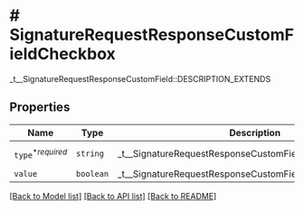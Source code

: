 # # SignatureRequestResponseCustomFieldCheckbox

_t__SignatureRequestResponseCustomField::DESCRIPTION_EXTENDS

## Properties

Name | Type | Description | Notes
------------ | ------------- | ------------- | -------------
| `type`<sup>*_required_</sup> | ```string``` |  _t__SignatureRequestResponseCustomField::TYPE  |  [default to 'checkbox'] |
| `value` | ```boolean``` |  _t__SignatureRequestResponseCustomField::VALUE_CHECKBOX  |  |

[[Back to Model list]](../../README.md#models) [[Back to API list]](../../README.md#endpoints) [[Back to README]](../../README.md)

